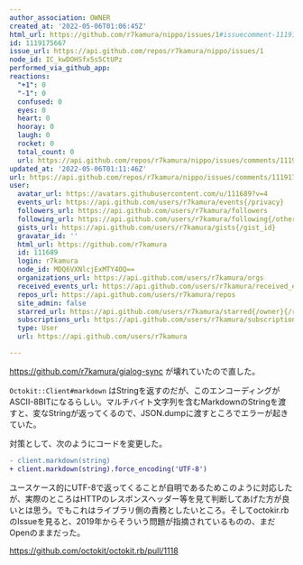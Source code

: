 ```yaml
---
author_association: OWNER
created_at: '2022-05-06T01:06:45Z'
html_url: https://github.com/r7kamura/nippo/issues/1#issuecomment-1119175667
id: 1119175667
issue_url: https://api.github.com/repos/r7kamura/nippo/issues/1
node_id: IC_kwDOHSfx5s5CtUPz
performed_via_github_app:
reactions:
  "+1": 0
  "-1": 0
  confused: 0
  eyes: 0
  heart: 0
  hooray: 0
  laugh: 0
  rocket: 0
  total_count: 0
  url: https://api.github.com/repos/r7kamura/nippo/issues/comments/1119175667/reactions
updated_at: '2022-05-06T01:11:46Z'
url: https://api.github.com/repos/r7kamura/nippo/issues/comments/1119175667
user:
  avatar_url: https://avatars.githubusercontent.com/u/111689?v=4
  events_url: https://api.github.com/users/r7kamura/events{/privacy}
  followers_url: https://api.github.com/users/r7kamura/followers
  following_url: https://api.github.com/users/r7kamura/following{/other_user}
  gists_url: https://api.github.com/users/r7kamura/gists{/gist_id}
  gravatar_id: ''
  html_url: https://github.com/r7kamura
  id: 111689
  login: r7kamura
  node_id: MDQ6VXNlcjExMTY4OQ==
  organizations_url: https://api.github.com/users/r7kamura/orgs
  received_events_url: https://api.github.com/users/r7kamura/received_events
  repos_url: https://api.github.com/users/r7kamura/repos
  site_admin: false
  starred_url: https://api.github.com/users/r7kamura/starred{/owner}{/repo}
  subscriptions_url: https://api.github.com/users/r7kamura/subscriptions
  type: User
  url: https://api.github.com/users/r7kamura

---
```

https://github.com/r7kamura/gialog-sync が壊れていたので直した。

`Octokit::Client#markdown` はStringを返すのだが、このエンコーディングがASCII-8BITになるらしい。マルチバイト文字列を含むMarkdownのStringを渡すと、変なStringが返ってくるので、JSON.dumpに渡すところでエラーが起きていた。

対策として、次のようにコードを変更した。

```diff
- client.markdown(string)
+ client.markdown(string).force_encoding('UTF-8')
```

ユースケース的にUTF-8で返ってくることが自明であるためこのように対応したが、実際のところはHTTPのレスポンスヘッダー等を見て判断してあげた方が良いとは思う。でもこれはライブラリ側の責務としたいところ。そしてoctokir.rbのIssueを見ると、2019年からそういう問題が指摘されているものの、まだOpenのままだった。

https://github.com/octokit/octokit.rb/pull/1118
